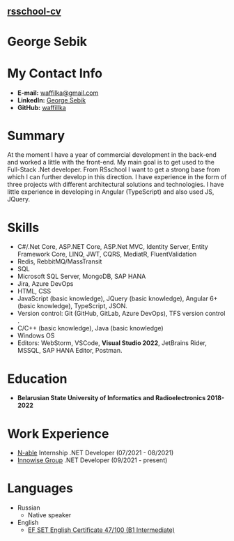 ## [rsschool-cv](https://github.com/waffillka/rsschool-cv/tree/gh-pages)
# George Sebik

# My Contact Info


* **E-mail:** [waffilka@gmail.com]()
* **LinkedIn:** [George Sebik](https://www.linkedin.com/in/waffillka/)
* **GitHub:** [waffillka](https://github.com/waffillka)

# Summary
At the moment I have a year of commercial development in the back-end and worked a little with the front-end.
My main goal is to get used to the Full-Stack .Net developer.
From RSschool I want to get a strong base from which I can further develop in this direction. 
I have experience in the form of three projects with different architectural solutions and technologies.
I have little experience in developing in Angular (TypeScript) and also used JS, JQuery.

# Skills
* C#/.Net Core, ASP.NET Core, ASP.Net MVC, Identity Server, Entity Framework Core,
LINQ, JWT, CQRS, MediatR, FluentValidation
* Redis, RebbitMQ/MassTransit
* SQL
* Microsoft SQL Server, MongoDB, SAP HANA
* Jira, Azure DevOps
* HTML, CSS
* JavaScript (basic knowledge), JQuery (basic knowledge), Angular 6+ (basic knowledge), TypeScript, JSON.
* Version control: Git (GitHub, GitLab, Azure DevOps), TFS version control .
* C/C++ (basic knowledge), Java (basic knowledge)
* Windows OS
* Editors: WebStorm, VSCode, **Visual Studio 2022**, JetBrains Rider, MSSQL, SAP HANA Editor, Postman.

# Education
* **Belarusian State University of Informatics and Radioelectronics 2018-2022**

# Work Experience
* [N-able](https://www.n-able.com) Internship .NET Developer (07/2021 - 08/2021)
* [Innowise Group](https://innowise-group.com) .NET Developer (09/2021 - present)

# Languages
- Russian
  - Native speaker
- English
  - [EF SET English Certificate 47/100 (B1 Intermediate)](https://www.efset.org/cert/9qH2FM)

